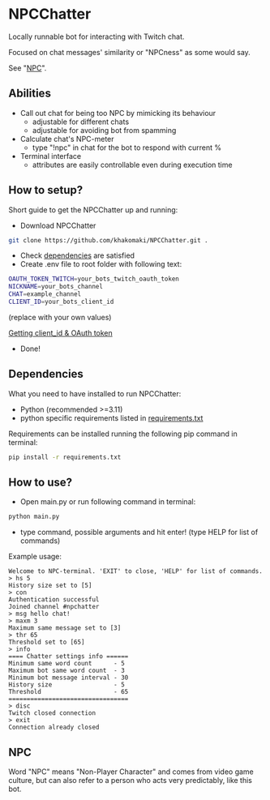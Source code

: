 # NPCChatter

Locally runnable bot for interacting with Twitch chat.

Focused on chat messages' similarity or "NPCness" as some would say.

See "[NPC](#npc)".

## Abilities

- Call out chat for being too NPC by mimicking its behaviour
    - adjustable for different chats
    - adjustable for avoiding bot from spamming
- Calculate chat's NPC-meter
    - type "!npc" in chat for the bot to respond with current %
- Terminal interface
    - attributes are easily controllable even during execution time

## How to setup?

Short guide to get the NPCChatter up and running:

- Download NPCChatter

```bash
git clone https://github.com/khakomaki/NPCChatter.git .
```

- Check [dependencies](#dependencies) are satisfied
- Create .env file to root folder with following text:

```bash
OAUTH_TOKEN_TWITCH=your_bots_twitch_oauth_token
NICKNAME=your_bots_channel
CHAT=example_channel
CLIENT_ID=your_bots_client_id
```

(replace with your own values)

[Getting client_id & OAuth token](https://dev.twitch.tv/docs/authentication/getting-tokens-oauth/)

- Done!

## Dependencies
<a name="dependencies"></a>

What you need to have installed to run NPCChatter:

- Python (recommended >=3.11)
- python specific requirements listed in [requirements.txt](requirements.txt)

Requirements can be installed running the following pip command in terminal:

```bash
pip install -r requirements.txt
```

## How to use?

- Open main.py or run following command in terminal:

```bash
python main.py
```

- type command, possible arguments and hit enter! (type HELP for list of commands)

Example usage:

```
Welcome to NPC-terminal. 'EXIT' to close, 'HELP' for list of commands.
> hs 5
History size set to [5]
> con
Authentication successful
Joined channel #npchatter
> msg hello chat!
> maxm 3
Maximum same message set to [3]
> thr 65
Threshold set to [65]
> info
==== Chatter settings info ======
Minimum same word count      - 5
Maximum bot same word count  - 3
Minimum bot message interval - 30
History size                 - 5
Threshold                    - 65
=================================
> disc
Twitch closed connection
> exit
Connection already closed
```

## NPC
<a name="npc"></a>

Word "NPC" means "Non-Player Character" and comes from video game culture, but can also refer to a person who acts very predictably, like this bot.
